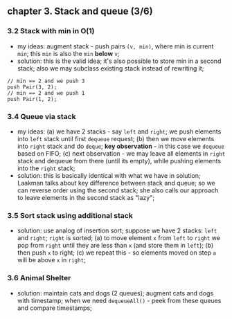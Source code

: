 ## chapter 3. Stack and queue (3/6)
### 3.2 Stack with min in O(1)
* my ideas: augment stack - push pairs `(v, min)`, where min is current `min`;
 this `min` is also the `min` **below** `v`;
* solution: this is the valid idea; it's also possible to store min in a 
second stack; also we may subclass existing stack instead of rewriting it;
```
// min == 2 and we push 3
push Pair(3, 2); 
// min == 2 and we push 1
push Pair(1, 2);
```

### 3.4 Queue via stack
* my ideas: (a) we have 2 stacks - say `left` and `right`; we push elements
into `left` stack until first `dequeue` request; (b) then we move elements into 
`right` stack and do `deque`; **key observation** - in this case we `dequeue` 
based on FIFO; (c) next observation - we may leave all elements in `right` stack 
and dequeue from there (until its empty), while pushing elements into the `right`
stack;
* solution: this is basically identical with what we have in solution; Laakman talks about
key difference between stack and queue; so we can reverse order using the second
stack; she also calls our approach to leave elements in the second stack as "lazy";

### 3.5 Sort stack using additional stack
* solution: use analog of insertion sort; suppose we have 2 stacks: `left` and `right`;
`right` is sorted; (a) to move element `x` from `left` to `right` we pop from `right`
until they are less than `x` (and store them in `left`); (b) then push `x` to right; 
(c) we repeat this - so elements moved on step `a` will be above `x` in `right`;

### 3.6 Animal Shelter
* solution: maintain cats and dogs (2 queues); augment cats and dogs with timestamp; 
when we need `dequeueAll()` - peek from these queues and compare timestamps; 





















